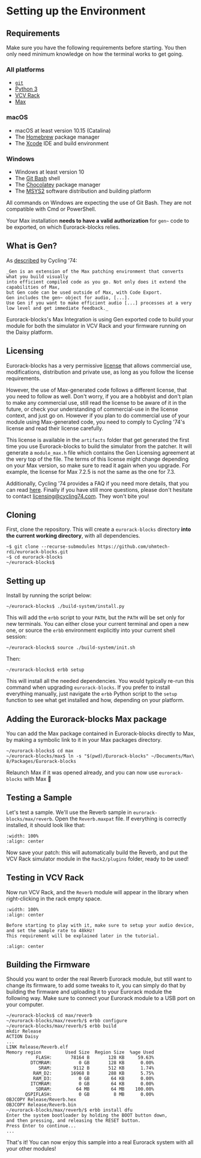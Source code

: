 # Setting up the Environment

## Requirements

Make sure you have the following requirements before starting.
You then only need minimum knowledge on how the terminal works to get going.

### All platforms

- [`git`](https://git-scm.com/download)
- [Python 3](https://www.python.org/downloads/)
- [VCV Rack](https://vcvrack.com/Rack)
- [Max](https://cycling74.com/products/max)

### macOS

- macOS at least version 10.15 (Catalina)
- The [Homebrew](https://brew.sh) package manager
- The [Xcode](https://developer.apple.com/xcode/) IDE and build environment

### Windows

- Windows at least version 10
- The [Git Bash](https://git-scm.com/download) shell
- The [Chocolatey](https://chocolatey.org) package manager
- The [MSYS2](https://www.msys2.org) software distribution and building platform

All commands on Windows are expecting the use of Git Bash.
They are not compatible with Cmd or PowerShell.

Your Max installation **needs to have a valid authorization** for `gen~` code to be exported,
on which Eurorack-blocks relies.


## What is Gen?

As [described](https://docs.cycling74.com/max8/vignettes/gen_topic) by Cycling '74:

```{epigraph}
_Gen is an extension of the Max patching environment that converts what you build visually
into efficient compiled code as you go. Not only does it extend the capabilities of Max,
but Gen code can be used outside of Max, with Code Export.
Gen includes the gen~ object for audio, [...].
Use Gen if you want to make efficient audio [...] processes at a very low level and get immediate feedback._
```

Eurorack-blocks's Max Integration is using Gen exported code to build your module for
both the simulator in VCV Rack and your firmware running on the Daisy platform.


## Licensing

Eurorack-blocks has a very permissive [license](https://github.com/ohmtech-rdi/eurorack-blocks/blob/poc-max-integration/LICENSE)
that allows commercial use, modifications, distribution and private use,
as long  as you follow the license requirements.

However, the use of Max-generated code follows a different license,
that you need to follow as well.
Don't worry, if you are a hobbyist and don't plan to make any commercial use,
still read the license to be aware of it in the future,
or check your understanding of commercial-use in the license context, and just go on.
However if you plan to do commercial use of your module using Max-generated code,
you need to comply to Cycling '74's license and read their license carefully.

This license is available in the `artifacts` folder that get generated the first time you use
Eurorack-blocks to build the simulator from the patcher. It will generate a `module_max.h`
file which contains the Gen Licensing agreement at the very top of the file.
The terms of this license might change depending on your Max version, so make sure
to read it again when you upgrade. For example, the license for Max 7.2.5 is not the
same as the one for 7.3.

Additionally, Cycling '74 provides a FAQ if you need more details, that you can read
[here](https://support.cycling74.com/hc/en-us/articles/360050779193-Gen-Code-Export-Licensing-FAQ).
Finally if you have still more questions, please don't hesitate to contact
[licensing@cycling74.com](mailto:licensing@cycling74.com). They won't bite you!


## Cloning

First, clone the repository. This will create a `eurorack-blocks` directory **into the current working directory**, with all dependencies.


```shell-session
~$ git clone --recurse-submodules https://github.com/ohmtech-rdi/eurorack-blocks.git
~$ cd eurorack-blocks
~/eurorack-blocks$
```


## Setting up

Install by running the script below:

```shell-session
~/eurorack-blocks$ ./build-system/install.py
```

This will add the `erbb` script to your `PATH`, but the `PATH` will be set only for new terminals.
You can either close your current terminal and open a new one, or source the `erbb` environment
explicitly into your current shell session:

```shell-session
~/eurorack-blocks$ source ./build-system/init.sh
```

Then:

```shell-session
~/eurorack-blocks$ erbb setup
```

This will install all the needed dependencies. You would typically re-run this command when
upgrading `eurorack-blocks`.
If you prefer to install everything manually, just navigate the `erbb` Python script
to the `setup` function to see what get installed and how, depending on your platform.


## Adding the Eurorack-blocks Max package

You can add the Max package contained in Eurorack-blocks directly to Max, by making
a symbolic link to it in your Max packages directory.

```shell-session
~/eurorack-blocks$ cd max
~/eurorack-blocks/max$ ln -s "$(pwd)/Eurorack-blocks" ~/Documents/Max\ 8/Packages/Eurorack-blocks
```

Relaunch Max if it was opened already, and you can now use `eurorack-blocks`  with Max 🎉


## Testing a Sample

Let's test a sample. We'll use the Reverb sample in `eurorack-blocks/max/reverb`.
Open the `Reverb.maxpat` file. If everything is correctly installed, it should look like that:

```{image} setup-maxpat.png
:width: 100%
:align: center
```

Now save your patch: this will automatically build the Reverb,
and put the VCV Rack simulator module in the `Rack2/plugins` folder, ready to be used!


## Testing in VCV Rack

Now run VCV Rack, and the `Reverb` module will appear in the library when right-clicking
in the rack empty space.

```{image} setup-rack.png
:width: 100%
:align: center
```

```{important}
Before starting to play with it, make sure to setup your audio device,
and set the sample rate to 48kHz!
This requirement will be explained later in the tutorial.
```

```{image} setup-rack-audio.png
:align: center
```


## Building the Firmware

Should you want to order the real Reverb Eurorack module, but still want to change its firmware,
to add some tweaks to it,
you can simply do that by building the firmware and uploading it to your Eurorack module
the following way. Make sure to connect your Eurorack module to a USB port on your computer.

```shell-session
~/eurorack-blocks$ cd max/reverb
~/eurorack-blocks/max/reverb/$ erbb configure
~/eurorack-blocks/max/reverb/$ erbb build
mkdir Release
ACTION Daisy
...
LINK Release/Reverb.elf
Memory region         Used Size  Region Size  %age Used
           FLASH:       78164 B       128 KB     59.63%
         DTCMRAM:          0 GB       128 KB      0.00%
            SRAM:        9112 B       512 KB      1.74%
          RAM_D2:       16968 B       288 KB      5.75%
          RAM_D3:          0 GB        64 KB      0.00%
         ITCMRAM:          0 GB        64 KB      0.00%
           SDRAM:         64 MB        64 MB    100.00%
       QSPIFLASH:          0 GB         8 MB      0.00%
OBJCOPY Release/Reverb.hex
OBJCOPY Release/Reverb.bin
~/eurorack-blocks/max/reverb/$ erbb install dfu
Enter the system bootloader by holding the BOOT button down,
and then pressing, and releasing the RESET button.
Press Enter to continue...
...
```

That's it! You can now enjoy this sample into a real Eurorack system with all your other modules!
